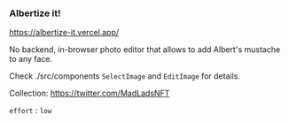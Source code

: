 ### Albertize it!

https://albertize-it.vercel.app/

No backend, in-browser photo editor that allows to add Albert's mustache to any face.

Check ./src/components `SelectImage` and `EditImage` for details. 

Collection: https://twitter.com/MadLadsNFT

`effort` : `low`
